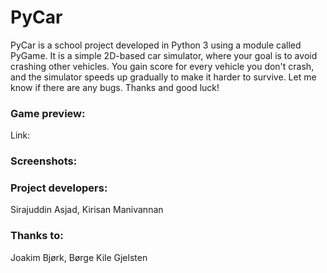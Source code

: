# PyCar
PyCar is a school project developed in Python 3 using a module called PyGame. It is a simple 2D-based car simulator, where your goal is to avoid crashing other vehicles. You gain score for every vehicle you don't crash, and the simulator speeds up gradually to make it harder to survive. Let me know if there are any bugs. Thanks and good luck!

### Game preview:
Link: 

### Screenshots:


### Project developers:
Sirajuddin Asjad, Kirisan Manivannan

### Thanks to:
Joakim Bjørk, Børge Kile Gjelsten